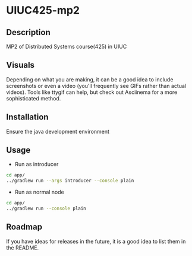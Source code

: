 # UIUC425-mp2

## Description
MP2 of Distributed Systems course(425) in UIUC

## Visuals
Depending on what you are making, it can be a good idea to include screenshots or even a video (you'll frequently see GIFs rather than actual videos). Tools like ttygif can help, but check out Asciinema for a more sophisticated method.

## Installation
Ensure the java development environment

## Usage
- Run as introducer
```bash
cd app/
../gradlew run --args introducer --console plain
```

- Run as normal node
```bash
cd app/
../gradlew run --console plain
```

## Roadmap
If you have ideas for releases in the future, it is a good idea to list them in the README.

